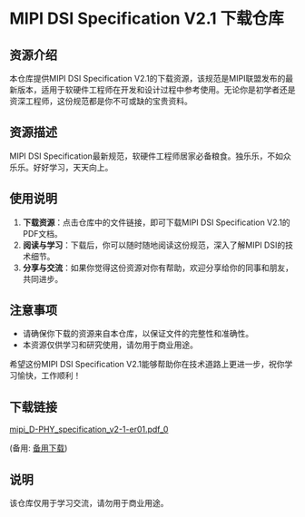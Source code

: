 # MIPI DSI Specification V2.1 下载仓库

## 资源介绍

本仓库提供MIPI DSI Specification V2.1的下载资源，该规范是MIPI联盟发布的最新版本，适用于软硬件工程师在开发和设计过程中参考使用。无论你是初学者还是资深工程师，这份规范都是你不可或缺的宝贵资料。

## 资源描述

MIPI DSI Specification最新规范，软硬件工程师居家必备粮食。独乐乐，不如众乐乐。好好学习，天天向上。

## 使用说明

1. **下载资源**：点击仓库中的文件链接，即可下载MIPI DSI Specification V2.1的PDF文档。
2. **阅读与学习**：下载后，你可以随时随地阅读这份规范，深入了解MIPI DSI的技术细节。
3. **分享与交流**：如果你觉得这份资源对你有帮助，欢迎分享给你的同事和朋友，共同进步。

## 注意事项

- 请确保你下载的资源来自本仓库，以保证文件的完整性和准确性。
- 本资源仅供学习和研究使用，请勿用于商业用途。

希望这份MIPI DSI Specification V2.1能够帮助你在技术道路上更进一步，祝你学习愉快，工作顺利！

## 下载链接
[mipi_D-PHY_specification_v2-1-er01.pdf_0](https://pan.quark.cn/s/b38920b93a70) 

(备用: [备用下载](https://pan.baidu.com/s/1XGe042TqqkNKXvOltC92Lw?pwd=1234))

## 说明

该仓库仅用于学习交流，请勿用于商业用途。

